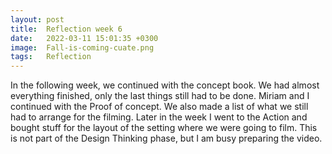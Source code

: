 ```yaml
---
layout: post
title:  Reflection week 6
date:   2022-03-11 15:01:35 +0300
image:  Fall-is-coming-cuate.png
tags:   Reflection
---
```


In the following week, we continued with the concept book. We had almost everything finished, only the last things still had to be done. Miriam and I continued with the Proof of concept. We also made a list of what we still had to arrange for the filming. Later in the week I went to the Action and bought stuff for the layout of the setting where we were going to film. This is not part of the Design Thinking phase, but I am busy preparing the video.